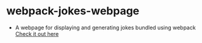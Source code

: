 # webpack-jokes-webpage
- A webpage for displaying and generating jokes bundled using webpack
[Check it out here](https://lolifmaster.github.io/webpack-jokes-webpage/)
